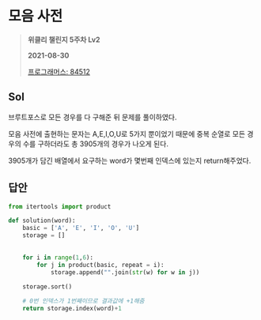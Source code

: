 # 모음 사전
> **위클리 챌린지 5주차 Lv2**
>
> **2021-08-30**
>
> [프로그래머스: 84512](https://programmers.co.kr/learn/courses/30/lessons/84512)


## Sol
브루트포스로 모든 경우를 다 구해준 뒤 문제를 풀이하였다.

모음 사전에 출현하는 문자는 A,E,I,O,U로 5가지 뿐이었기 때문에 중복 순열로 모든 경우의 수를 구하더라도 총 3905개의 경우가 나오게 된다.

3905개가 담긴 배열에서 요구하는 word가 몇번째 인덱스에 있는지 return해주었다.


## 답안
```python
from itertools import product

def solution(word):
    basic = ['A', 'E', 'I', 'O', 'U']
    storage = []
    
    
    for i in range(1,6):
        for j in product(basic, repeat = i):
            storage.append("".join(str(w) for w in j))
        
    storage.sort()

    # 0번 인덱스가 1번째이므로 결과값에 +1해줌
    return storage.index(word)+1
```